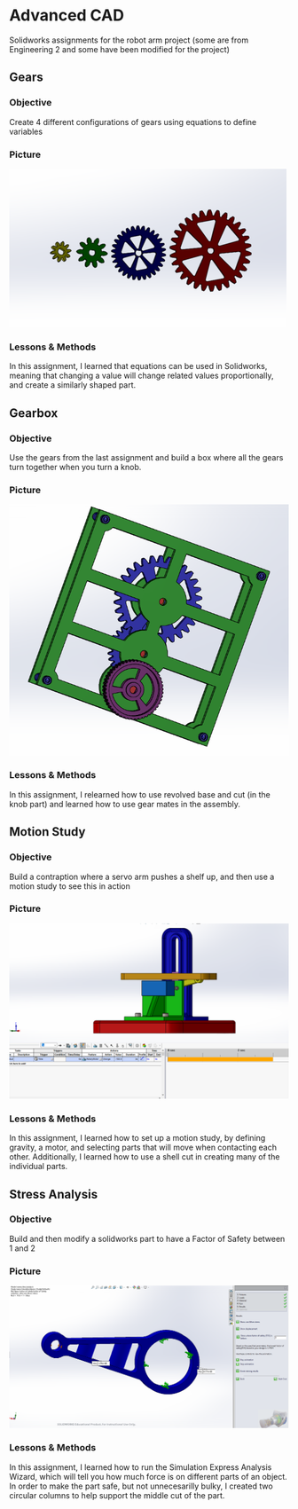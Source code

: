 # Advanced CAD
Solidworks assignments for the robot arm project (some are from Engineering 2 and some have been modified for the project)

## Gears
### Objective
Create 4 different configurations of gears using equations to define variables
### Picture
![alt text](gearspic.png)
### Lessons & Methods
In this assignment, I learned that equations can be used in Solidworks, meaning that changing a value will change related values proportionally, and create a similarly shaped part.

## Gearbox
### Objective
Use the gears from the last assignment and build a box where all the gears turn together when you turn a knob.
### Picture
![alt text](gearboxpic.png)
### Lessons & Methods
In this assignment, I relearned how to use revolved base and cut (in the knob part) and learned how to use gear mates in the assembly.

## Motion Study
### Objective
Build a contraption where a servo arm pushes a shelf up, and then use a motion study to see this in action
### Picture
![alt text](motionstudypic.PNG)
### Lessons & Methods
In this assignment, I learned how to set up a motion study, by defining gravity, a motor, and selecting parts that will move when contacting each other. Additionally, I learned how to use a shell cut in creating many of the individual parts.	

## Stress Analysis
### Objective
Build and then modify a solidworks part to have a Factor of Safety between 1 and 2
### Picture
![alt text](stressanalysispic.PNG)
### Lessons & Methods
In this assignment, I learned how to run the Simulation Express Analysis Wizard, which will tell you how much force is on different parts of an object.  In order to make the part safe, but not unnecesarilly bulky, I created two circular columns to help support the middle cut of the part.
